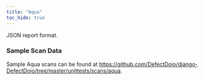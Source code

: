```yaml
---
title: "Aqua"
toc_hide: true
---
```

JSON report format.

### Sample Scan Data
Sample Aqua scans can be found at https://github.com/DefectDojo/django-DefectDojo/tree/master/unittests/scans/aqua.
